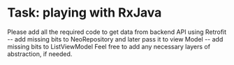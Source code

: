 # Task: playing with RxJava

Please add all the required code to get data from backend API using Retrofit -- add missing bits to NeoRepository
and later pass it to view Model -- add missing bits to ListViewModel
Feel free to add any necessary layers of abstraction, if needed.
